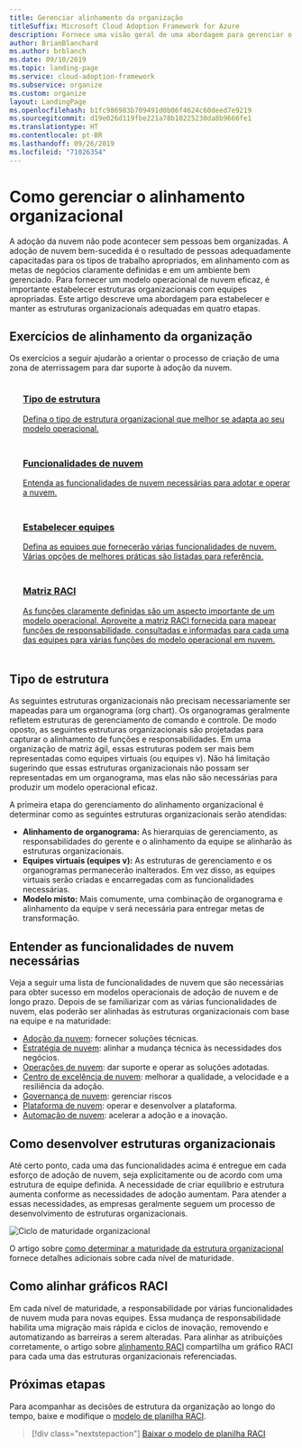 ```yaml
---
title: Gerenciar alinhamento da organização
titleSuffix: Microsoft Cloud Adoption Framework for Azure
description: Fornece uma visão geral de uma abordagem para gerenciar o alinhamento da organização.
author: BrianBlanchard
ms.author: brblanch
ms.date: 09/10/2019
ms.topic: landing-page
ms.service: cloud-adoption-framework
ms.subservice: organize
ms.custom: organize
layout: LandingPage
ms.openlocfilehash: b1fc986983b709491d0b06f4624c60deed7e9219
ms.sourcegitcommit: d19e026d119fbe221a78b10225230da8b9666fe1
ms.translationtype: HT
ms.contentlocale: pt-BR
ms.lasthandoff: 09/26/2019
ms.locfileid: "71026354"
---
```

# <a name="managing-organizational-alignment"></a>Como gerenciar o alinhamento organizacional

A adoção da nuvem não pode acontecer sem pessoas bem organizadas. A adoção de nuvem bem-sucedida é o resultado de pessoas adequadamente capacitadas para os tipos de trabalho apropriados, em alinhamento com as metas de negócios claramente definidas e em um ambiente bem gerenciado. Para fornecer um modelo operacional de nuvem eficaz, é importante estabelecer estruturas organizacionais com equipes apropriadas. Este artigo descreve uma abordagem para estabelecer e manter as estruturas organizacionais adequadas em quatro etapas.

## <a name="organization-alignment-exercises"></a>Exercícios de alinhamento da organização

Os exercícios a seguir ajudarão a orientar o processo de criação de uma zona de aterrissagem para dar suporte à adoção da nuvem.

<!-- markdownlint-disable MD033 -->

<ul class="panelContent cardsF">
    <li style="display: flex; flex-direction: column;">
        <a href="#structure-type">
            <div class="cardSize">
                <div class="cardPadding" style="padding-bottom:10px;">
                    <div class="card" style="padding-bottom:10px;">
                        <div class="cardImageOuter">
                            <div class="cardImage">
                                <img alt="" src="../_images/icons/1.png" data-linktype="external">
                            </div>
                        </div>
                        <div class="cardText" style="padding-left:0px;">
                            <h3>Tipo de estrutura</h3>
Defina o tipo de estrutura organizacional que melhor se adapta ao seu modelo operacional.
                        </div>
                    </div>
                </div>
            </div>
        </a>
    </li>
    <li style="display: flex; flex-direction: column;">
        <a href="#understand-required-cloud-capabilities">
            <div class="cardSize">
                <div class="cardPadding" style="padding-bottom:10px;">
                    <div class="card" style="padding-bottom:10px;">
                        <div class="cardImageOuter">
                            <div class="cardImage">
                                <img alt="" src="../_images/icons/2.png" data-linktype="external">
                            </div>
                        </div>
                        <div class="cardText" style="padding-left:0px;">
                            <h3>Funcionalidades de nuvem</h3>
Entenda as funcionalidades de nuvem necessárias para adotar e operar a nuvem.
                        </div>
                    </div>
                </div>
            </div>
        </a>
    </li>
    <li style="display: flex; flex-direction: column;">
        <a href="./organization-structures.md">
            <div class="cardSize">
                <div class="cardPadding" style="padding-bottom:10px;">
                    <div class="card" style="padding-bottom:10px;">
                        <div class="cardImageOuter">
                            <div class="cardImage">
                                <img alt="" src="../_images/icons/3.png" data-linktype="external">
                            </div>
                        </div>
                        <div class="cardText" style="padding-left:0px;">
                            <h3>Estabelecer equipes</h3>
Defina as equipes que fornecerão várias funcionalidades de nuvem. Várias opções de melhores práticas são listadas para referência.
                        </div>
                    </div>
                </div>
            </div>
        </a>
    </li>
    <li style="display: flex; flex-direction: column;">
        <a href="./raci-alignment.md">
            <div class="cardSize">
                <div class="cardPadding" style="padding-bottom:10px;">
                    <div class="card" style="padding-bottom:10px;">
                        <div class="cardImageOuter">
                            <div class="cardImage">
                                <img alt="" src="../_images/icons/4.png" data-linktype="external">
                            </div>
                        </div>
                        <div class="cardText" style="padding-left:0px;">
                            <h3>Matriz RACI</h3>
As funções claramente definidas são um aspecto importante de um modelo operacional. Aproveite a matriz RACI fornecida para mapear funções de responsabilidade, consultadas e informadas para cada uma das equipes para várias funções do modelo operacional em nuvem.
                        </div>
                    </div>
                </div>
            </div>
        </a>
    </li>
</ul>

<!-- markdownlint-enable MD033 -->

## <a name="structure-type"></a>Tipo de estrutura

As seguintes estruturas organizacionais não precisam necessariamente ser mapeadas para um organograma (org chart). Os organogramas geralmente refletem estruturas de gerenciamento de comando e controle. De modo oposto, as seguintes estruturas organizacionais são projetadas para capturar o alinhamento de funções e responsabilidades. Em uma organização de matriz ágil, essas estruturas podem ser mais bem representadas como equipes virtuais (ou equipes v). Não há limitação sugerindo que essas estruturas organizacionais não possam ser representadas em um organograma, mas elas não são necessárias para produzir um modelo operacional eficaz.

A primeira etapa do gerenciamento do alinhamento organizacional é determinar como as seguintes estruturas organizacionais serão atendidas:

- **Alinhamento de organograma:** As hierarquias de gerenciamento, as responsabilidades do gerente e o alinhamento da equipe se alinharão às estruturas organizacionais.
- **Equipes virtuais (equipes v):** As estruturas de gerenciamento e os organogramas permanecerão inalterados. Em vez disso, as equipes virtuais serão criadas e encarregadas com as funcionalidades necessárias.
- **Modelo misto:** Mais comumente, uma combinação de organograma e alinhamento da equipe v será necessária para entregar metas de transformação.

## <a name="understand-required-cloud-capabilities"></a>Entender as funcionalidades de nuvem necessárias

Veja a seguir uma lista de funcionalidades de nuvem que são necessárias para obter sucesso em modelos operacionais de adoção de nuvem e de longo prazo. Depois de se familiarizar com as várias funcionalidades de nuvem, elas poderão ser alinhadas às estruturas organizacionais com base na equipe e na maturidade:

- [Adoção da nuvem](./cloud-adoption.md): fornecer soluções técnicas.
- [Estratégia de nuvem](./cloud-strategy.md): alinhar a mudança técnica às necessidades dos negócios.
- [Operações de nuvem](./cloud-operations.md): dar suporte e operar as soluções adotadas.
- [Centro de excelência de nuvem](./cloud-center-of-excellence.md): melhorar a qualidade, a velocidade e a resiliência da adoção.
- [Governança de nuvem](./cloud-governance.md): gerenciar riscos
- [Plataforma de nuvem](./cloud-platform.md): operar e desenvolver a plataforma.
- [Automação de nuvem](./cloud-automation.md): acelerar a adoção e a inovação.

## <a name="maturing-organizational-structures"></a>Como desenvolver estruturas organizacionais

Até certo ponto, cada uma das funcionalidades acima é entregue em cada esforço de adoção de nuvem, seja explicitamente ou de acordo com uma estrutura de equipe definida.
A necessidade de criar equilíbrio e estrutura aumenta conforme as necessidades de adoção aumentam. Para atender a essas necessidades, as empresas geralmente seguem um processo de desenvolvimento de estruturas organizacionais.

![Ciclo de maturidade organizacional](../_images/ready/org-ready-maturity.png)

O artigo sobre [como determinar a maturidade da estrutura organizacional](./organization-structures.md) fornece detalhes adicionais sobre cada nível de maturidade.

## <a name="aligning-raci-charts"></a>Como alinhar gráficos RACI

Em cada nível de maturidade, a responsabilidade por várias funcionalidades de nuvem muda para novas equipes. Essa mudança de responsabilidade habilita uma migração mais rápida e ciclos de inovação, removendo e automatizando as barreiras a serem alteradas. Para alinhar as atribuições corretamente, o artigo sobre [alinhamento RACI](./raci-alignment.md) compartilha um gráfico RACI para cada uma das estruturas organizacionais referenciadas.

## <a name="next-steps"></a>Próximas etapas

Para acompanhar as decisões de estrutura da organização ao longo do tempo, baixe e modifique o [modelo de planilha RACI](https://archcenter.blob.core.windows.net/cdn/fusion/management/raci-template.xlsx).

> [!div class="nextstepaction"]
> [Baixar o modelo de planilha RACI](https://archcenter.blob.core.windows.net/cdn/fusion/management/raci-template.xlsx)
